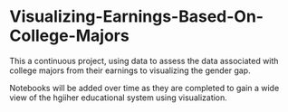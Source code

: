 # Visualizing-Earnings-Based-On-College-Majors

This a continuous project, using data to assess the data associated with college majors from their earnings to visualizing the gender gap. 

Notebooks will be added over time as they are completed to gain a wide view of the hgiiher educational system using visualization. 
